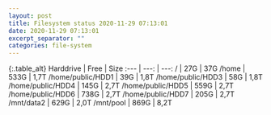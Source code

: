 ```yaml
---
layout: post
title: Filesystem status 2020-11-29 07:13:01
date: 2020-11-29 07:13:01
excerpt_separator: ""
categories: file-system
---
```

{:.table_alt}
Harddrive | Free | Size
:--- | ---: | ---:
/ | 27G | 37G
/home | 533G | 1,7T
/home/public/HDD1 | 39G | 1,8T
/home/public/HDD3 | 58G | 1,8T
/home/public/HDD4 | 145G | 2,7T
/home/public/HDD5 | 559G | 2,7T
/home/public/HDD6 | 738G | 2,7T
/home/public/HDD7 | 205G | 2,7T
/mnt/data2 | 629G | 2,0T
/mnt/pool | 869G | 8,2T
